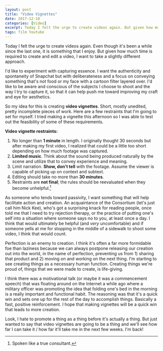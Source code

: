 ```yaml
---
layout: post
title: "Video Vignettes"
date: 2017-12-10
categories: [Video]
excerpt: Today I felt the urge to create videos again. But given how much time is required to create and edit a video, I want to take a slightly different approach. I'd like to experiment with capturing essence.
tags: film Youtube
---
```

Today I felt the urge to create videos again. Even though it's been a while since the last one, it is something that I enjoy. But given how much time is required to create and edit a video, I want to take a slightly different approach.

I'd like to experiment with capturing essence. I want the authenticity and spontaneity of Snapchat but with deliberateness and a focus on conveying something that's not food or my face with a cartoon filter layered over. I'd like to be aware and conscious of the subjects I choose to shoot and the way I try to capture it, so that it can help push me toward improving my craft and eye for aesthetics.

So my idea for this is creating **video vignettes**. Short, mostly unedited, pretty incomplete pieces of work. Here are a few restraints that I'm going to set for myself. I tried making a vignette this afternoon so I was able to test out the feasibility of some of these requirements.

**Video vignette restraints:**
1. No longer than **1 minute** in length. I originally thought 30 seconds but after making my first video, I realized that could be a little too short depending on how much footage was captured.
1. **Limited music**. Think about the sound being produced naturally by the scene and utilize that to convey experience and meaning.
1. Limit narration. **Show, don't tell** with the footage. Assume the viewer is capable of picking up on context and subtext.
1. Editing should take no more than **30 minutes**.
1. Restraints are **not final**; the rules should be reevaluated when they become unhelpful.[^1]

As someone who tends toward passivity, I want something that will help facilitate action and creation. An acquaintance of the Consortium (let's just call him Nick Kee), who's got a surprising knack for reading people, once told me that I need to try rejection therapy, or the practice of putting one's self into a situation where someone says no to you, at least once a day. I think that would ultimately be helpful (and *very* uncomfortable) and if someone yells at me for stopping in the middle of a sidewalk to shoot some video, I think that would count.

Perfection is an enemy to creation. I think it's often a far more formidable foe than laziness because we can always postpone releasing our creation out into the world, in the name of perfection, preventing us from 1) sharing that product and 2) moving on and working on the next thing. I'm starting to see creating things as a necessary human function. Creating things we're proud of, things that we were made to create, is life-giving.

I think there was a motivational talk (or maybe it was a commencement speech) that was floating around on the Internet a while ago where a military officer was promoting the idea that folding one's bed in the morning is a really important and functional habit. The reasoning was that it's a quick win and sets one up for the rest of the day to accomplish things. Basically a fast, positive reinforcement. I hope that making vignettes will be a quick win that leads to more creation.

Look, I hate to promote a thing as a thing before it's actually a thing. But just wanted to say that video vignettes are going to be a thing and we'll see how far I can take it / how far it'll take me in the next few weeks. I'm back!


[^1]: Spoken like a true consultant.
